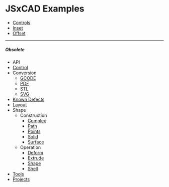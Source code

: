 
# JSxCAD Examples

* [Controls](../api/nb/controls/controls.md)
* [Inset](../api/nb/inset/inset.md)
* [Offset](../api/nb/offset/offset.md)

---
##### Obsolete

* API
 * [Control](../api/v1-control/example/control.md)
 * Conversion
   * [GCODE](../api/v1-gcode/example/gcode.md)
   * [PDF](../api/v1-pdf/example/pdf.md)
   * [STL](../api/v1-stl/example/stl.md)
   * [SVG](../api/v1-svg/example/svg.md)
 * [Known Defects](../nb/known-defects/known-defects.md)
 * [Layout](../api/v1-layout/example/layout.md)
 * Shape
   * Construction
     * [Complex](../api/v1-shapes/example/complex.md)
     * [Path](../api/v1-shapes/example/path.md)
     * [Points](../api/v1-shapes/example/points.md)
     * [Solid](../api/v1-shapes/example/solid.md)
     * [Surface](../api/v1-shapes/example/surface.md)
   * Operation
     * [Deform](../api/v1-deform/example/deform.md)
     * [Extrude](../api/v1-extrude/example/extrude.md)
     * [Shape](../api/v1-shape/example/shape.md)
     * [Shell](../api/v1-shell/example/shell.md)
 * [Tools](../api/v1-tools/example/tools.md)
* [Projects](../nb/projects/index.md)
